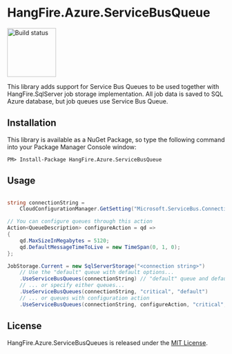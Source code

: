 HangFire.Azure.ServiceBusQueue
============================

<a href="https://ci.appveyor.com/project/odinserj/hangfire-azure-servicebusqueue"><img title="Build status" width="113" src="https://ci.appveyor.com/api/projects/status/7so5rr4a2qy5abw6?retina=true" /></a>

This library adds support for Service Bus Queues to be used together
with HangFire.SqlServer job storage implementation. All job data is saved
to SQL Azure database, but job queues use Service Bus Queue.

Installation
-------------

This library is available as a NuGet Package, so type the following
command into your Package Manager Console window:

```
PM> Install-Package HangFire.Azure.ServiceBusQueue
```

Usage
------

```csharp

string connectionString = 
    CloudConfigurationManager.GetSetting("Microsoft.ServiceBus.ConnectionString");

// You can configure queues through this action
Action<QueueDescription> configureAction = qd =>
{
    qd.MaxSizeInMegabytes = 5120;
    qd.DefaultMessageTimeToLive = new TimeSpan(0, 1, 0);
};

JobStorage.Current = new SqlServerStorage("<connection string>")
    // Use the "default" queue with default options...
    .UseServiceBusQueues(connectionString) // "default" queue and default options
    // ... or specify either queues...
    .UseServiceBusQueues(connectionString, "critical", "default")
    // ... or queues with configuration action
    .UseServiceBusQueues(connectionString, configureAction, "critical", "default");
```

License
--------

HangFire.Azure.ServiceBusQueues is released under the [MIT License](http://www.opensource.org/licenses/MIT).
